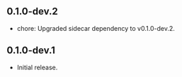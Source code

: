 ## 0.1.0-dev.2

- chore: Upgraded sidecar dependency to v0.1.0-dev.2.

## 0.1.0-dev.1

- Initial release.
